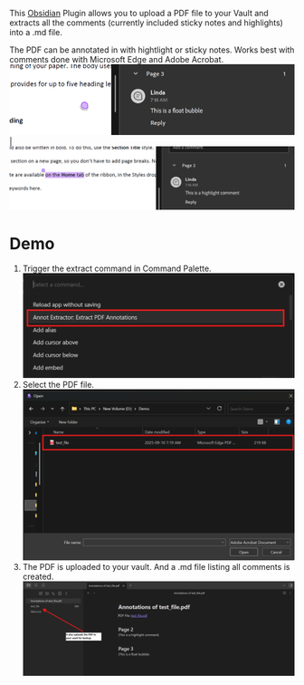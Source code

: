 This [Obsidian](https://obsidian.md/) Plugin allows you to upload a PDF file to your Vault and extracts all the comments (currently included sticky notes and highlights) into a .md file.

The PDF can be annotated in with hightlight or sticky notes. Works best with comments done with Microsoft Edge and Adobe Acrobat.
![Sticky notes](media/FB.png) | ![Highlight](media/Highlight.png)

# Demo

1. Trigger the extract command in Command Palette.
![](media/command_palette.png)
2. Select the PDF file.
![](media/select.png)
3. The PDF is uploaded to your vault. And a .md file listing all comments is created.
![](media/md.png)